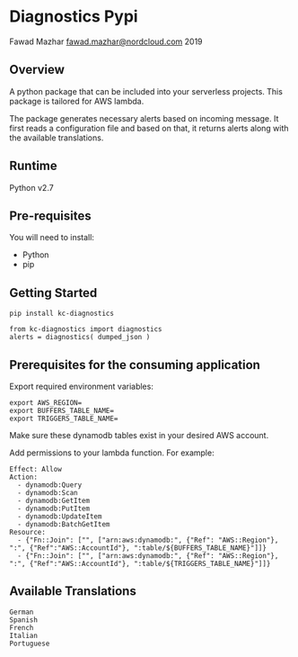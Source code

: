 # Diagnostics Pypi
Fawad Mazhar <fawad.mazhar@nordcloud.com> 2019

## Overview
A python package that can be included into your serverless projects. This package is tailored for AWS lambda.  

The package generates necessary alerts based on incoming message. It first reads a configuration file and based on that, it returns alerts along with the available translations. 

## Runtime
Python v2.7

## Pre-requisites
You will need to install:
  * Python
  * pip
  
## Getting Started
```
pip install kc-diagnostics

from kc-diagnostics import diagnostics
alerts = diagnostics( dumped_json )
```

## Prerequisites for the consuming application
Export required environment variables:
```
export AWS_REGION=
export BUFFERS_TABLE_NAME=
export TRIGGERS_TABLE_NAME=
```
Make sure these dynamodb tables exist in your desired AWS account.

Add permissions to your lambda function. For example:
```
Effect: Allow
Action:
  - dynamodb:Query
  - dynamodb:Scan
  - dynamodb:GetItem
  - dynamodb:PutItem
  - dynamodb:UpdateItem
  - dynamodb:BatchGetItem
Resource:
  - {"Fn::Join": ["", ["arn:aws:dynamodb:", {"Ref": "AWS::Region"}, ":", {"Ref":"AWS::AccountId"}, ":table/${BUFFERS_TABLE_NAME}"]]}
  - {"Fn::Join": ["", ["arn:aws:dynamodb:", {"Ref": "AWS::Region"}, ":", {"Ref":"AWS::AccountId"}, ":table/${TRIGGERS_TABLE_NAME}"]]}  
```

## Available Translations
```
German
Spanish
French
Italian
Portuguese
```